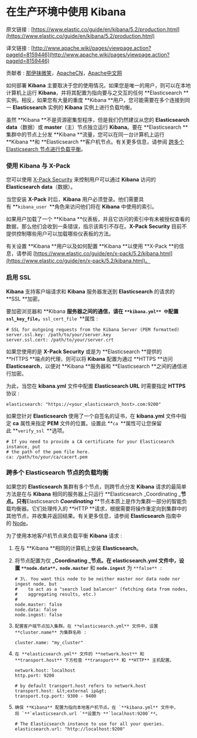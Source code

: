 # 在生产环境中使用 Kibana

原文链接 : [https://www.elastic.co/guide/en/kibana/5.2/production.html](https://www.elastic.co/guide/en/kibana/5.2/production.html)

译文链接 : [http://www.apache.wiki/pages/viewpage.action?pageId=8159446](http://www.apache.wiki/pages/viewpage.action?pageId=8159446)

贡献者 : [那伊抹微笑](/display/~wangyangting)，[ApacheCN](/display/~apachecn)，[Apache中文网](/display/~apachechina)

如何部署 **Kibana** 主要取决于您的使用情况。如果您是唯一的用户，则可以在本地计算机上运行 **Kibana**，并将其配置为指向要与之交互的任何 **Elasticsearch **实例。相反，如果您有大量的重度 **Kibana **用户，您可能需要在多个连接到同一 **Elasticsearch** 实例的 **Kibana** 实例上进行负载均衡。

虽然 **Kibana **不是资源密集型程序，但是我们仍然建议从您的 **Elasticsearch** **data**（数据）或 **master**（主）节点独立运行 **Kibana**。要在 **Elasticsearch **集群中的节点上分发 **Kibana **流量，您可以在同一台计算机上运行 **Kibana **和 **Elasticsearch **客户机节点。有关更多信息，请参阅 [跨多个Elasticsearch 节点进行负载平衡](https://www.elastic.co/guide/en/kibana/5.2/production.html#load-balancing "跨多个Elasticsearch Nodesedit的负载平衡")。

### 使用 Kibana 与 X-Pack

您可以使用 [X-Pack Security](https://www.elastic.co/guide/en/x-pack/current/xpack-security.html) 来控制用户可以通过 **Kibana** 访问的 **Elasticsearch** **data**（数据）。

当您安装 **X-Pack** 时后，**Kibana** 用户必须登录。他们需要具有 **`kibana_user `**角色来访问他们将在 **Kibana** 中使用的索引。

如果用户加载了一个 **Kibana **仪表板，并且它访问的索引中有未被授权查看的数据，那么他们会收到一条错误，指示该索引不存在。**X-Pack Security** 目前不提供控制哪些用户可以加载哪些仪表板的方法。

有关设置 **Kibana **用户以及如何配置 **Kibana **以使用 **X-Pack **的信息，请参阅 [https://www.elastic.co/guide/en/x-pack/5.2/kibana.html](https://www.elastic.co/guide/en/x-pack/5.2/kibana.html)。

### 启用 SSL

**Kibana** 支持客户端请求和 **Kibana** 服务器发送到 **Elasticsearch** 的请求的 **SSL **加密。

要加密浏览器和 **Kibana **服务器之间的通信，请在 `**kibana.yml** 中`配置 **`ssl_key_file`**，**`ssl_cert_file `**属性 : 

```
# SSL for outgoing requests from the Kibana Server (PEM formatted)
server.ssl.key: /path/to/your/server.key
server.ssl.cert: /path/to/your/server.crt
```

如果您使用的是 **X-Pack Security** 或是为 **Elasticsearch **提供的 **HTTPS **端点的代理，则可以将 **Kibana** 配置为通过 **HTTPS **访问 **Elasticsearch**，以便对 **Kibana **服务器和 **Elasticsearch **之间的通信进行加密。

为此，当您在 **kibana.yml** 文件中配置 **Elasticsearch URL** 时需要指定 **HTTPS** 协议 : 

```
elasticsearch: "https://<your_elasticsearch_host>.com:9200"
```

如果您针对 **Elasticsearch** 使用了一个自签名的证书，在 **kibana.yml** 文件中指定 **ca** 属性来指定 **PEM** 文件的位置。设置此 **`ca `**属性可让您保留此 **`verify_ssl `**选项。

```
# If you need to provide a CA certificate for your Elasticsearch instance, put
# the path of the pem file here.
ca: /path/to/your/ca/cacert.pem
```

### 跨多个 Elasticsearch 节点的负载均衡

如果您的 **Elasticsearch** 集群有多个节点，则跨节点分发 **Kibana** 请求的最简单方法是在与 **Kibana** 相同的服务器上只运行 **Elasticsearch _Coordinating _**节点。只有**Elasticsearch **_Coordinating_** **节点本质上是作为集群一部分的智能负载均衡器。它们处理传入的 **HTTP **请求，根据需要将操作重定向到集群中的其他节点，并收集并返回结果。有关更多信息，请参阅 **Elasticsearch** 指南中的 [Node](https://www.elastic.co/guide/en/elasticsearch/reference/5.2/modules-node.html)。

为了使用本地客户机节点来负载平衡 **Kibana** 请求 : 

1.  在与 **Kibana **相同的计算机上安装 **Elasticsearch**。
2.  将节点配置为仅 **_Coordinating _**节点。在 **elasticsearch.yml** 文件中，设置 `**node.data**，`**`node.master`** 和 **`node.ingest`** 为 ``**false** : ``

    ```
    # 3\. You want this node to be neither master nor data node nor ingest node, but
    #    to act as a "search load balancer" (fetching data from nodes,
    #    aggregating results, etc.)
    #
    node.master: false
    node.data: false
    node.ingest: false
    ```

3.  ``配置客户端节点加入集群。在 **elasticsearch.yml** 文件中，设置 **cluster.name** 为集群名称 : ``

    ```
    cluster.name: "my_cluster"
    ```

4.  ``在 **elasticsearch.yml** 文件的 **network.host** 和 **transport.host** 下方检查 **transport** 和 **HTTP** 主机配置。``

    ```
    network.host: localhost
    http.port: 9200

    # by default transport.host refers to network.host
    transport.host: &lt;external ip&gt;
    transport.tcp.port: 9300 - 9400
    ```

5.  ``确保 **Kibana** 配置为指向本地客户机节点。在 `**kibana.yml** 文件中，将 `**`elasticsearch.url `**设置为 **`localhost:9200`**。``

    ```
    # The Elasticsearch instance to use for all your queries.
    elasticsearch.url: "http://localhost:9200"
    ```